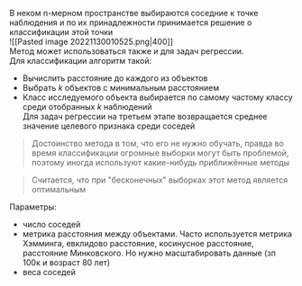 В неком n-мерном пространстве выбираются соседние к точке наблюдения и по их принадлежности принимается решение о классификации этой точки  
![[Pasted image 20221130010525.png|400]]  
Метод может использоваться также и для задач регрессии.  
Для классификации алгоритм такой:  
- Вычислить расстояние до каждого из объектов  
- Выбрать $k$ объектов с минимальным расстоянием  
- Класс исследуемого объекта выбирается по самому частому классу среди отобранных $k$ наблюдений  
Для задач регрессии на третьем этапе возвращается среднее значение целевого признака среди соседей  
  
> Достоинство метода в том, что его не нужно обучать, правда во время классификации огромные выборки могут быть проблемой, поэтому иногда используют какие-нибудь приближённые методы  
  
> Считается, что при "бесконечных" выборках этот метод является оптимальным  
  
Параметры:  
- число соседей  
- метрика расстояния между объектами. Часто используется метрика Хэмминга, евклидово расстояние, косинусное расстояние, расстояние Минковского. Но нужно масштабировать данные (зп 100к и возраст 80 лет)  
- веса соседей  
